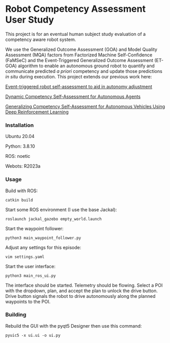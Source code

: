# Robot Competency Assessment User Study

This project is for an eventual human subject study evaluation of a competency aware robot system.

We use the Generalized Outcome Assessment (GOA) and Model Quality Assessment (MQA) factors from
Factorized Machine Self-Confidence (FaMSeC) and the Event-Triggered Generalized Outcome
Assessment (ET-GOA) algorithm to enable an autonomous ground robot to quantify and communicate
predicted <i>a priori</i> competency and update those predictions <i>in situ</i> during execution. 
This project extends our previous work here:

[Event-triggered robot self-assessment to aid in autonomy adjustment](https://www.frontiersin.org/articles/10.3389/frobt.2023.1294533/full)

[Dynamic Competency Self-Assessment for Autonomous Agents](https://arxiv.org/abs/2303.01646)

[Generalizing Competency Self-Assessment for Autonomous Vehicles Using Deep Reinforcement Learning](https://arc.aiaa.org/doi/10.2514/6.2022-2496)

### Installation
Ubuntu 20.04

Python: 3.8.10

ROS: noetic

Webots: R2023a

### Usage
Build with ROS:
```commandline
catkin build 
```

Start some ROS environment (I use the base Jackal): 
```commandline
roslaunch jackal_gazebo empty_world.launch
```

Start the waypoint follower:
```commandline
python3 main_waypoint_follower.py
```

Adjust any settings for this episode:
```commandline
vim settings.yaml
```

Start the user interface:
```commandline
python3 main_ros_ui.py
```

The interface should be started. Telemetry should be flowing. Select a POI with the dropdown, plan, 
and accept the plan to unlock the drive button. Drive button signals the robot to drive autonomously 
along the planned waypoints to the POI.


### Building
Rebuild the GUI with the pyqt5 Designer then use this command:
```commandline
pyuic5 -x ui.ui -o ui.py
```
